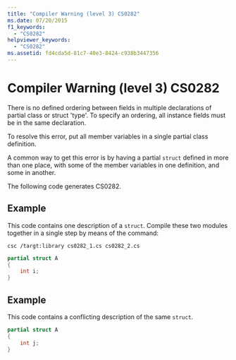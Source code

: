 ```yaml
---
title: "Compiler Warning (level 3) CS0282"
ms.date: 07/20/2015
f1_keywords: 
  - "CS0282"
helpviewer_keywords: 
  - "CS0282"
ms.assetid: fd4cda5d-81c7-40e3-8424-c938b3447356
---
```

# Compiler Warning (level 3) CS0282
There is no defined ordering between fields in multiple declarations of partial class or struct 'type'. To specify an ordering, all instance fields must be in the same declaration.  
  
 To resolve this error, put all member variables in a single partial class definition.  
  
 A common way to get this error is by having a partial `struct` defined in more than one place, with some of the member variables in one definition, and some in another.  
  
 The following code generates CS0282.  
  
## Example  
 This code contains one description of a `struct`. Compile these two modules together in a single step by means of the command:  
  
 `csc /targt:library cs0282_1.cs cs0282_2.cs`  
  
```csharp  
partial struct A  
{  
    int i;  
}  
```  
  
## Example  
 This code contains a conflicting description of the same `struct`.  
  
```csharp  
partial struct A  
{  
    int j;  
}  
```
